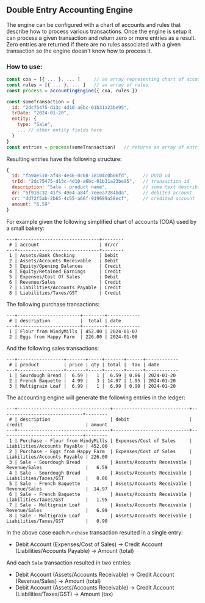 ## Double Entry Accounting Engine

The engine can be configured with a chart of accounts and rules that describe how to process various transactions. Once the engine is setup it can process a given transaction and return zero or more entries as a result. Zero entries are returned if there are no rules associated with a given transaction so the engine doesn't know how to process it.

### How to use:
```javascript
const coa = [{ ... }, ... ]     // an array representing chart of accounts
const rules = [{ ... }, ... ]   // an array of rules
const process = accountingEngine({ coa, rules })

const someTransaction = {
  id: "2dc75475-d13c-4d10-a6bc-01b31a23be95",
  trDate: "2024-01-20",
  entity: {
    type: "Sale",
    ... // other entity fields here
  }
}
const entries = process(someTransaction)   // returns an array of entries
```

Resulting entries have the following structure:
```javascript
{
  id: "fa9ae510-af48-4e46-8c08-78104c0b06fd",     // UUID v4
  trId: "2dc75475-d13c-4d10-a6bc-01b31a23be95",   // transaction id
  description: "Sale - product name",             // some text describing the entry
  dr: "5f918c32-41f5-4964-a84f-7eeea7284bda",     // debited account
  cr: "dd72f5ab-2b65-4c55-a66f-919689a58ecf",     // credited account
  amount: "6.59"
}
```

For example given the following simplified chart of accounts (COA) used by a small bakery:
```
---+------------------------------+--------
 # | account                      | dr/cr
---+------------------------------+--------
 1 | Assets/Bank Checking         | Debit
 2 | Assets/Accounts Receivable   | Debit
 3 | Equity/Opening Balances      | Credit
 4 | Equity/Retained Earnings     | Credit
 5 | Expenses/Cost Of Sales       | Debit
 6 | Revenue/Sales                | Credit
 7 | Liabilities/Accounts Payable | Credit
 8 | Liabilities/Taxes/GST        | Credit
```

The following purchase transactions:
```
---+-----------------------+--------+------------
 # | description           |  total | date
---+-----------------------+--------+------------
 1 | Flour from WindyMills | 452.00 | 2024-01-07
 2 | Eggs from Happy Farm  | 226.00 | 2024-01-08
```

And the following sales transactions:
```
---+-----------------+-------+-----+-------+------+------------
 # | product         | price | qty | total |  tax | date
---+-----------------+-------+-----+-------+------+------------
 1 | Sourdough Bread |  6.59 |   1 |  6.59 | 0.86 | 2024-01-20
 2 | French Baquette |  4.99 |   3 | 14.97 | 1.95 | 2024-01-20
 3 | Multigrain Loaf |  6.99 |   1 |  6.99 | 0.90 | 2024-01-20
```

The accounting engine will generate the following entries in the ledger:
```
---+----------------------------------+----------------------------+------------------------------+--------
 # | description                      | debit                      | credit                       | amount
---+----------------------------------+----------------------------+------------------------------+--------
 1 | Purchase - Flour from WindyMills | Expenses/Cost of Sales     | Liabilities/Accounts Payable | 452.00
 2 | Purchase - Eggs from Happy Farm  | Expenses/Cost of Sales     | Liabilities/Accounts Payable | 226.00
 3 | Sale - Sourdough Bread           | Assets/Accounts Receivable | Revenue/Sales                |   6.59
 4 | Sale - Sourdough Bread           | Assets/Accounts Receivable | Liabilities/Taxes/GST        |   0.86
 5 | Sale - French Baquette           | Assets/Accounts Receivable | Revenue/Sales                |  14.97
 6 | Sale - French Baquette           | Assets/Accounts Receivable | Liabilities/Taxes/GST        |   1.95
 7 | Sale - Multigrain Loaf           | Assets/Accounts Receivable | Revenue/Sales                |   6.99
 8 | Sale - Multigrain Loaf           | Assets/Accounts Receivable | Liabilities/Taxes/GST        |   0.90
```

In the above case each `Purchase` transaction resulted in a single entry:
- Debit Account (Expenses/Cost of Sales) -> Credit Account (Liabilities/Accounts Payable) -> Amount (total)

And each `Sale` transaction resulted in two entries:
- Debit Account (Assets/Accounts Receivable) -> Credit Account (Revenue/Sales) -> Amount (total)
- Debit Account (Assets/Accounts Receivable) -> Credit Account (Liabilities/Taxes/GST) -> Amount (tax)
